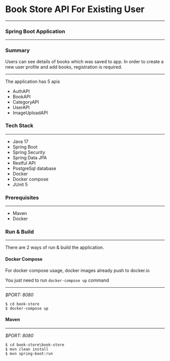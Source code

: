 # Book Store API For Existing User
___
### Spring Boot Application

---

### Summary
Users can see details of books which was saved to app. In order to create a new user profile and add books, registration is required.

___
The application has 5 apis

* AuthAPI
* BookAPI
* CategoryAPI
* UserAPI
* ImageUploadAPI

### Tech Stack

---
- Java 17
- Spring Boot
- Spring Security
- Spring Data JPA
- Restful API
- PostgreSql database  
- Docker
- Docker compose
- JUnit 5

### Prerequisites

---
- Maven
- Docker

### Run & Build

---
There are 2 ways of run & build the application.

#### Docker Compose

For docker compose usage, docker images already push to docker.io

You just need to run `docker-compose up` command
___
*$PORT: 8080*
```ssh
$ cd book-store
$ docker-compose up
```

#### Maven

___
*$PORT: 8080*
```ssh
$ cd book-store\book-store
$ mvn clean install
$ mvn spring-boot:run
```
